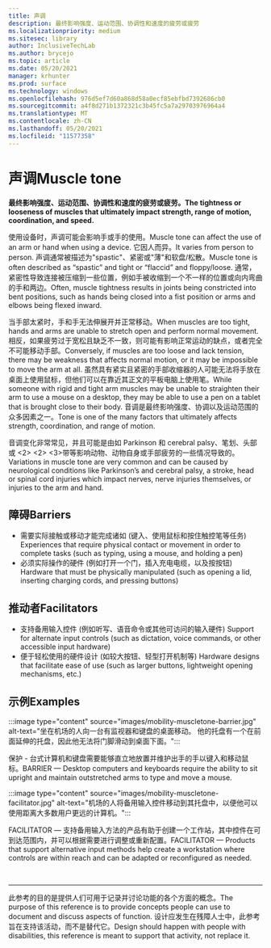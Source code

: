 ```yaml
---
title: 声调
description: 最终影响强度、运动范围、协调性和速度的疲劳或疲劳
ms.localizationpriority: medium
ms.sitesec: library
author: InclusiveTechLab
ms.author: brycejo
ms.topic: article
ms.date: 05/20/2021
manager: krhunter
ms.prod: surface
ms.technology: windows
ms.openlocfilehash: 976d5ef7d60a868d58a0ecf85ebfbd7392686cb0
ms.sourcegitcommit: a4f8d271b1372321c3b45fc5a7a29703976964a4
ms.translationtype: MT
ms.contentlocale: zh-CN
ms.lasthandoff: 05/20/2021
ms.locfileid: "11577358"
---
```

# <a name="muscle-tone"></a><span data-ttu-id="0f82e-103">声调</span><span class="sxs-lookup"><span data-stu-id="0f82e-103">Muscle tone</span></span>

**<span data-ttu-id="0f82e-104">最终影响强度、运动范围、协调性和速度的疲劳或疲劳。</span><span class="sxs-lookup"><span data-stu-id="0f82e-104">The tightness or looseness of muscles that ultimately impact strength, range of motion, coordination, and speed.</span></span>**

<span data-ttu-id="0f82e-105">使用设备时，声调可能会影响手或手的使用。</span><span class="sxs-lookup"><span data-stu-id="0f82e-105">Muscle tone can affect the use of an arm or hand when using a device.</span></span> <span data-ttu-id="0f82e-106">它因人而异。</span><span class="sxs-lookup"><span data-stu-id="0f82e-106">It varies from person to person.</span></span> <span data-ttu-id="0f82e-107">声调通常被描述为"spastic"、紧密或"薄"和软盘/松散。</span><span class="sxs-lookup"><span data-stu-id="0f82e-107">Muscle tone is often described as “spastic” and tight or “flaccid” and floppy/loose.</span></span> <span data-ttu-id="0f82e-108">通常，紧密性导致连接被压缩到一些位置，例如手被收缩到一个不一样的位置或向内弯曲的手和两边。</span><span class="sxs-lookup"><span data-stu-id="0f82e-108">Often, muscle tightness results in joints being constricted into bent positions, such as hands being closed into a fist position or arms and elbows being flexed inward.</span></span>

<span data-ttu-id="0f82e-109">当手部太紧时，手和手无法伸展开并正常移动。</span><span class="sxs-lookup"><span data-stu-id="0f82e-109">When muscles are too tight, hands and arms are unable to stretch open and perform normal movement.</span></span> <span data-ttu-id="0f82e-110">相反，如果疲劳过于宽松且缺乏不一致，则可能有影响正常运动的缺点，或者完全不可能移动手部。</span><span class="sxs-lookup"><span data-stu-id="0f82e-110">Conversely, if muscles are too loose and lack tension, there may be weakness that affects normal motion, or it may be impossible to move the arm at all.</span></span> <span data-ttu-id="0f82e-111">虽然具有紧实且紧密的手部收缩器的人可能无法将手放在桌面上使用鼠标，但他们可以在靠近其正文的平板电脑上使用笔。</span><span class="sxs-lookup"><span data-stu-id="0f82e-111">While someone with rigid and tight arm muscles may be unable to straighten their arm to use a mouse on a desktop, they may be able to use a pen on a tablet that is brought close to their body.</span></span> <span data-ttu-id="0f82e-112">音调是最终影响强度、协调以及运动范围的众多因素之一。</span><span class="sxs-lookup"><span data-stu-id="0f82e-112">Tone is one of the many factors that ultimately affects strength, coordination, and range of motion.</span></span>

<span data-ttu-id="0f82e-113">音调变化非常常见，并且可能是由如 Parkinson 和 cerebral palsy、笔划、头部或 <2> <2> <3>带等影响动物、动物自身或手部疲劳的一些情况导致的。</span><span class="sxs-lookup"><span data-stu-id="0f82e-113">Variations in muscle tone are very common and can be caused by neurological conditions like Parkinson’s and cerebral palsy, a stroke, head or spinal cord injuries which impact nerves, nerve injuries themselves, or injuries to the arm and hand.</span></span>

## <a name="barriers"></a><span data-ttu-id="0f82e-114">障碍</span><span class="sxs-lookup"><span data-stu-id="0f82e-114">Barriers</span></span>
* <span data-ttu-id="0f82e-115">需要实际接触或移动才能完成诸如 (键入、使用鼠标和按住触控笔等任务) </span><span class="sxs-lookup"><span data-stu-id="0f82e-115">Experiences that require physical contact or movement in order to complete tasks (such as typing, using a mouse, and holding a pen)</span></span>
* <span data-ttu-id="0f82e-116">必须实际操作的硬件 (例如打开一个门，插入充电电缆，以及按按钮) </span><span class="sxs-lookup"><span data-stu-id="0f82e-116">Hardware that must be physically manipulated (such as opening a lid, inserting charging cords, and pressing buttons)</span></span>

## <a name="facilitators"></a><span data-ttu-id="0f82e-117">推动者</span><span class="sxs-lookup"><span data-stu-id="0f82e-117">Facilitators</span></span>
* <span data-ttu-id="0f82e-118">支持备用输入控件 (例如听写、语音命令或其他可访问的输入硬件) </span><span class="sxs-lookup"><span data-stu-id="0f82e-118">Support for alternate input controls (such as dictation, voice commands, or other accessible input hardware)</span></span>
* <span data-ttu-id="0f82e-119">便于轻松使用的硬件设计 (如较大按钮、轻型打开机制等) </span><span class="sxs-lookup"><span data-stu-id="0f82e-119">Hardware designs that facilitate ease of use (such as larger buttons, lightweight opening mechanisms, etc.)</span></span>

## <a name="examples"></a><span data-ttu-id="0f82e-120">示例</span><span class="sxs-lookup"><span data-stu-id="0f82e-120">Examples</span></span>

:::image type="content" source="images/mobility-muscletone-barrier.jpg" alt-text="坐在机场的人向一台有监视器和键盘的桌面移动。 他的托盘有一个在前面延伸的托盘，因此他无法将门脚滑动到桌面下面。":::

<span data-ttu-id="0f82e-123">保护 - 台式计算机和键盘需要能够直立地放置并维护出手的手以键入和移动鼠标。</span><span class="sxs-lookup"><span data-stu-id="0f82e-123">BARRIER — Desktop computers and keyboards require the ability to sit upright and maintain outstretched arms to type and move a mouse.</span></span>

:::image type="content" source="images/mobility-muscletone-facilitator.jpg" alt-text="机场的人将备用输入控件移动到其托盘中，以便他可以使用距离大多数用户更远的计算机。":::

<span data-ttu-id="0f82e-125">FACILITATOR — 支持备用输入方法的产品有助于创建一个工作站，其中控件在可到达范围内，并可以根据需要进行调整或重新配置。</span><span class="sxs-lookup"><span data-stu-id="0f82e-125">FACILITATOR — Products that support alternative input methods help create a workstation where controls are within reach and can be adapted or reconfigured as needed.</span></span>


&nbsp;

[comment]: # (Footer 语句)
___
<span data-ttu-id="0f82e-127">此参考的目的是提供人们可用于记录并讨论功能的各个方面的概念。</span><span class="sxs-lookup"><span data-stu-id="0f82e-127">The purpose of this reference is to provide concepts people can use to document and discuss aspects of function.</span></span> <span data-ttu-id="0f82e-128">设计应发生在残障人士中，此参考旨在支持该活动，而不是替代它。</span><span class="sxs-lookup"><span data-stu-id="0f82e-128">Design should happen with people with disabilities, this reference is meant to support that activity, not replace it.</span></span> 